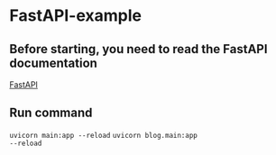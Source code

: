 # FastAPI-example

## Before starting, you need to read the FastAPI documentation 

<p> 
    <a href="https://fastapi.tiangolo.com/">FastAPI</a>
</p>

## Run command

<code>uvicorn main:app --reload</code>
<code>uvicorn blog.main:app --reload</code>
